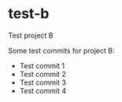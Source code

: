 # test-b
Test project B

Some test commits for project B:
- Test commit 1
- Test commit 2
- Test commit 3
- Test commit 4
